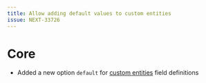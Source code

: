 ```yaml
---
title: Allow adding default values to custom entities
issue: NEXT-33726
---
```


# Core
* Added a new option `default` for [custom entities](https://developer.shopware.com/docs/guides/plugins/apps/custom-data/custom-entities.html) field definitions
